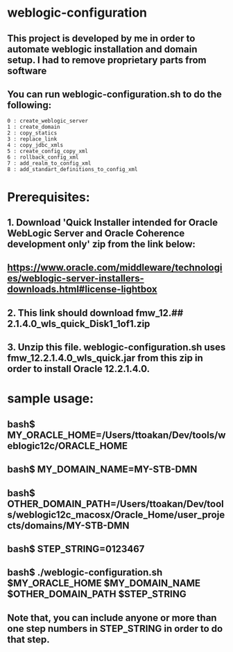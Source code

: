 # weblogic-configuration
## This project is developed by me in order to automate weblogic installation and domain setup. I had to remove proprietary parts from software
## You can run weblogic-configuration.sh to do the following:
	0 : create_weblogic_server
	1 : create_domain
	2 : copy_statics
	3 : replace_link
	4 : copy_jdbc_xmls
	5 : create_config_copy_xml
	6 : rollback_config_xml
	7 : add_realm_to_config_xml
	8 : add_standart_definitions_to_config_xml

# Prerequisites:
## 1. Download 'Quick Installer intended for Oracle WebLogic Server and Oracle Coherence development only' zip from the link below: 
##      https://www.oracle.com/middleware/technologies/weblogic-server-installers-downloads.html#license-lightbox 
## 2. This link should download fmw_12.## 2.1.4.0_wls_quick_Disk1_1of1.zip
## 3. Unzip this file. weblogic-configuration.sh uses fmw_12.2.1.4.0_wls_quick.jar from this zip in order to install Oracle 12.2.1.4.0.


# sample usage:
## bash$ MY_ORACLE_HOME=/Users/ttoakan/Dev/tools/weblogic12c/ORACLE_HOME
## bash$ MY_DOMAIN_NAME=MY-STB-DMN
## bash$ OTHER_DOMAIN_PATH=/Users/ttoakan/Dev/tools/weblogic12c_macosx/Oracle_Home/user_projects/domains/MY-STB-DMN
## bash$ STEP_STRING=0123467
## bash$ ./weblogic-configuration.sh $MY_ORACLE_HOME $MY_DOMAIN_NAME $OTHER_DOMAIN_PATH $STEP_STRING

## Note that, you can include anyone or more than one step numbers in STEP_STRING in order to do that step.
